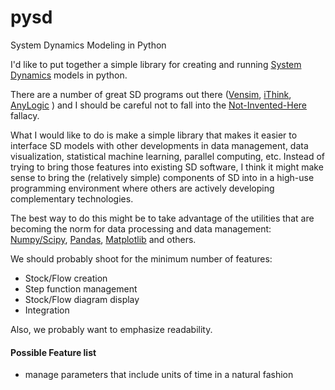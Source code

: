 pysd
====

System Dynamics Modeling in Python

I'd like to put together a simple library for creating and running [System Dynamics](http://en.wikipedia.org/wiki/System_dynamics)  models in python. 

There are a number of great SD programs out there ([Vensim](http://vensim.com/), [iThink](http://www.iseesystems.com/Softwares/Business/ithinkSoftware.aspx), [AnyLogic](http://www.anylogic.com/system-dynamics) ) and I should be careful not to fall into the [Not-Invented-Here](http://en.wikipedia.org/wiki/Not_invented_here) fallacy. 

What I would like to do is make a simple library that makes it easier to interface SD models with other developments in data management, data visualization, statistical machine learning, parallel computing, etc. Instead of trying to bring those features into existing SD software, I think it might make sense to bring the (relatively simple) components of SD into in a high-use programming environment where others are actively developing complementary technologies.

The best way to do this might be to take advantage of the utilities that are becoming the norm for data processing and data management: [Numpy/Scipy](http://www.numpy.org/), [Pandas](http://pandas.pydata.org/), [Matplotlib](http://matplotlib.org/) and others.

We should probably shoot for the minimum number of features:

- Stock/Flow creation
- Step function management
- Stock/Flow diagram display
- Integration

Also, we probably want to emphasize readability. 

#### Possible Feature list

- manage parameters that include units of time in a natural fashion
